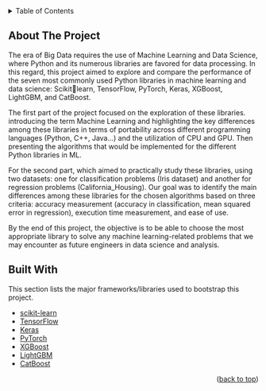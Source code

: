 
<!-- TABLE OF CONTENTS -->
<details>
  <summary>Table of Contents</summary>
  <ol>
    <li>
      <a href="#about-the-project">About The Project</a>
    </li>
    <li>
      <a href="#Algorithms-used-in-this-project">Algorithms</a>
    </li>
    <li>
      <a href="#built-with">Built With</a>
    </li>
  </ol>
</details>




<!-- ABOUT THE PROJECT -->
## About The Project
The era of Big Data requires the use of Machine Learning and Data Science, where Python and its numerous libraries are favored for data processing.
In this regard, this project aimed to explore and compare the performance of the seven most commonly used Python libraries in machine learning and data science: Scikitlearn, TensorFlow, PyTorch, Keras, XGBoost, LightGBM, and CatBoost.

The first part of the project focused on the exploration of these libraries. introducing the 
term Machine Learning and highlighting the key differences among these libraries in terms of 
portability across different programming languages (Python, C++, Java...) and the utilization 
of CPU and GPU. Then presenting the algorithms that would be implemented for the different Python libraries in ML.

For the second part, which aimed to practically study these libraries, using two datasets: 
one for classification problems (Iris dataset) and another for regression problems 
(California_Housing). Our goal was to identify the main differences among these libraries for 
the chosen algorithms based on three criteria: accuracy measurement (accuracy in 
classification, mean squared error in regression), execution time measurement, and ease of 
use.

By the end of this project, the objective is to be able to choose the most appropriate library to 
solve any machine learning-related problems that we may encounter as future engineers in 
data science and analysis.

## Built With

This section lists the major frameworks/libraries used to bootstrap this project.

* [scikit-learn](https://scikit-learn.org/)
* [TensorFlow](https://www.tensorflow.org/)
* [Keras](https://keras.io/)
* [PyTorch](https://pytorch.org/)
* [XGBoost](https://xgboost.ai/)
* [LightGBM](https://lightgbm.readthedocs.io/)
* [CatBoost](https://catboost.ai/)


<p align="right">(<a href="#readme-top">back to top</a>)</p>










